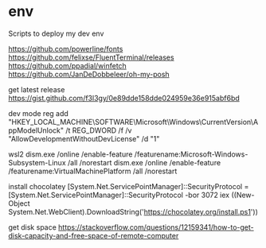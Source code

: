 # env
Scripts to deploy my dev env

https://github.com/powerline/fonts
https://github.com/felixse/FluentTerminal/releases
https://github.com/ppadial/winfetch
https://github.com/JanDeDobbeleer/oh-my-posh

get latest release
https://gist.github.com/f3l3gy/0e89dde158dde024959e36e915abf6bd

dev mode
reg add "HKEY_LOCAL_MACHINE\SOFTWARE\Microsoft\Windows\CurrentVersion\AppModelUnlock" /t REG_DWORD /f /v "AllowDevelopmentWithoutDevLicense" /d "1"

wsl2
dism.exe /online /enable-feature /featurename:Microsoft-Windows-Subsystem-Linux /all /norestart
dism.exe /online /enable-feature /featurename:VirtualMachinePlatform /all /norestart

install chocolatey
[System.Net.ServicePointManager]::SecurityProtocol = [System.Net.ServicePointManager]::SecurityProtocol -bor 3072
iex ((New-Object System.Net.WebClient).DownloadString('https://chocolatey.org/install.ps1'))

get disk space
https://stackoverflow.com/questions/12159341/how-to-get-disk-capacity-and-free-space-of-remote-computer
